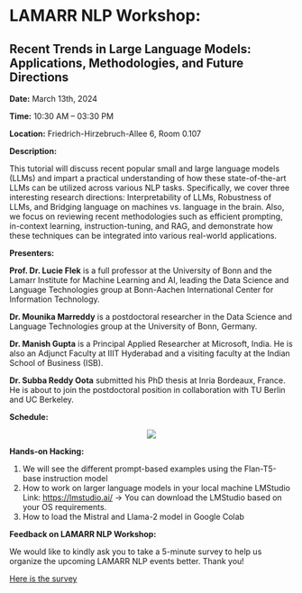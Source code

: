 # LAMARR NLP Workshop:
## Recent Trends in Large Language Models: Applications, Methodologies, and Future Directions

**Date:** March 13th, 2024

**Time:** 10:30 AM – 03:30 PM

**Location:** Friedrich-Hirzebruch-Allee 6, Room 0.107

**Description:**

This tutorial will discuss recent popular small and large language models (LLMs) and impart a practical understanding of how these state-of-the-art LLMs can be utilized across various NLP tasks. Specifically, we cover three interesting research directions: Interpretability of LLMs, Robustness of LLMs, and Bridging language on machines vs. language in the brain. Also, we focus on reviewing recent methodologies such as efficient prompting, in-context learning, instruction-tuning, and RAG, and demonstrate how these techniques can be integrated into various real-world applications.

**Presenters:**

**Prof. Dr. Lucie Flek** is a full professor at the University of Bonn and the Lamarr Institute for Machine Learning and AI, leading the Data Science and Language Technologies group at Bonn-Aachen International Center for Information Technology.

**Dr. Mounika Marreddy** is a postdoctoral researcher in the Data Science and Language Technologies group at the University of Bonn, Germany.

**Dr. Manish Gupta** is a Principal Applied Researcher at Microsoft, India. He is also an Adjunct Faculty at IIIT Hyderabad and a visiting faculty at the Indian School of Business (ISB).

**Dr. Subba Reddy Oota** submitted his PhD thesis at Inria Bordeaux, France. He is about to join the postdoctoral position in collaboration with TU Berlin and UC Berkeley.

**Schedule:**

<p align="center">
  <img src="https://github.com/mounikamarreddy/Lamarr-Tutorial---13.03.2024/blob/main/Schedule%20-%20LAMARR%20NLP%20Workshop.png">
</p>

**Hands-on Hacking:**
1. We will see the different prompt-based examples using the Flan-T5-base instruction model
2. How to work on larger language models in your local machine
   LMStudio Link: https://lmstudio.ai/ -> You can download the LMStudio based on your OS requirements. 
3. How to load the Mistral and Llama-2 model in Google Colab

**Feedback on LAMARR NLP Workshop:**

We would like to kindly ask you to take a 5-minute survey to help us organize the upcoming LAMARR NLP events better. Thank you!

[Here is the survey](https://forms.gle/jswLcwjzNSdB3e7U8)
